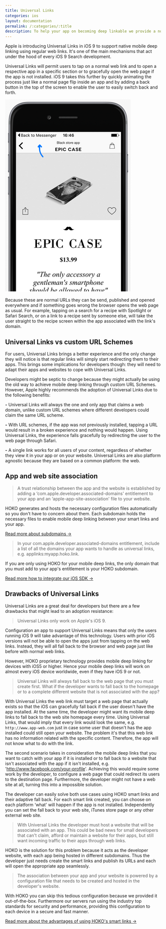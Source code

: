 ```yaml
---
title: Universal Links
categories: ios
layout: documentation
permalink: /:categories/:title
description: To help your app on becoming deep linkable we provide a non-mandatory utility class to handle navigation on HOKO's deep link target block.
---
```


Apple is introducing Universal Links in iOS 9 to support native mobile deep linking using regular web links. It's one of the main mechanisms that act under the hood of every iOS 9 Search development.

Universal Links will permit users to tap on a normal web link and to open a respective app in a specific section or to gracefully open the web page if the app is not installed. iOS 9 takes this further by quickly animating the process just like a normal page flip inside an app and by adding a back button in the top of the screen to enable the user to easily switch back and forth.

![Universal Link's back button](/assets/images/universal-links-back-button.png)

Because these are normal URLs they can be send, published and opened everywhere and if something goes wrong the browser opens the web page as usual. For example, tapping on a search for a recipe with Spotlight or Safari Search, or on a link to a recipe sent by someone else, will take the user straight to the recipe screen within the app associated with the link's domain.

## Universal Links vs custom URL Schemes

For users, Universal Links brings a better experience and the only change they will notice is that regular links will simply start redirecting them to their apps. This brings some implications for developers though: they will need to adapt their apps and websites to cope with Universal Links.

Developers might be septic to change because they might actually be using the old way to achieve mobile deep linking through custom URL Schemes. However, Apple highly recommends the adoption of Universal Links due to the following benefits:

**-** Universal Links will always the one and only app that claims a web domain, unlike custom URL schemes where different developers could claim the same URL scheme.

**-** With URL schemes, if the app was not previously installed, tapping a URL would result in a broken experience and nothing would happen. Using Universal Links, the experience falls gracefully by redirecting the user to the web page through Safari.

**-** A single link works for all users of your content, regardless of whether they view it in your app or on your website. Universal Links are also platform agnostic because they are based on a common platform: the web.

## App and web site association

> A trust relationship between the app and the website is established by adding a ‘com.apple.developer.associated-domains' entitlement to your app and an ‘apple-app-site-association' file to your website.

HOKO generates and hosts the necessary configuration files automatically so you don't have to concern about them. Each subdomain holds the necessary files to enable mobile deep linking between your smart links and your app.

<a href="http://support.hokolinks.com/why-do-i-need-a-subdomain/" class="btn-next">Read more about subdomains &#8594;</a>

> In your com.apple.developer.associated-domains entitlement, include a list of all the domains your app wants to handle as universal links, e.g. applinks:myapp.hoko.link.

If you are only using HOKO for your mobile deep links, the only domain that you must add to your app's entitlement is your HOKO subdomain.

<a href="http://support.hokolinks.com/quickstart/ios/#add-a-url-scheme-to-your-app" class="btn-next">Read more how to integrate our iOS SDK &#8594;</a>

## Drawbacks of Universal Links

Universal Links are a great deal for developers but there are a few drawbacks that might lead to an adoption resistance:

> Universal Links only work on Apple's iOS 9.

Configuration an app to support Universal Links means that only the users running iOS 9 will take advantage of this technology. Users with prior iOS versions will not be able to open the apps just from tapping on the web links. Instead, they will all fall back to the browser and web page just like before with normal web links.

However, HOKO proprietary technology provides mobile deep linking for devices with iOS5 or higher. Hence your mobile deep links will work on almost every iOS device worldwide, even if they have iOS 9 or not.

> Universal Links will always fall back to the web page that you must create first. What if the developer wants to fall back to the homepage or to a complete different website that is not associated with the app?

With Universal Links the web link must target a web page that actually exists so that the iOS can gracefully fall back if the user doesn't have the app installed. At the same time, the developer might want its mobile deep links to fall back to the web site homepage every time. Using Universal Links, that would imply that every link would look the same, e.g. `http://www.app-web.com` just in case some user that doesn't has the app installed could still open your website. The problem it's that this web link has no information related with the specific content. Therefore, the app will not know what to do with the link.

The second scenario takes in consideration the mobile deep links that you want to catch with your app if it is installed or to fall back to a website that isn't associated with the app if it isn't installed, e.g. 'http://www.facebook.com/your-profile'. Achieving this would require some work by the developer, to configure a web page that could redirect its users to the destination page. Furthermore, the developer might not have a web site at all, turning this into a impossible solution.

The developer can easily solve both use cases using HOKO smart links and their adaptive fall back. For each smart link created, you can choose on each platform ‘what' will happen if the app is not installed. Independently you can set the fall back to your web site, iTunes store page or any other external web site.

> With Universal Links the developer must host a website that will be associated with an app. This could be bad news for small developers that can't claim, afford or maintain a website for their apps, but still want incoming traffic to their apps through web links.

HOKO is the solution for this problem because it acts as the developer website, with each app being hosted in different subdomains. Thus the developer just needs create the smart links and publish its URLs and each will open the appropriate app seamlessly.

> The association between your app and your website is powered by a configuration file that needs to be created and hosted in the developer's website.

With HOKO you can skip this tedious configuration because we provided it out-of-the-box. Furthermore our servers run using the industry top standards for security and performance, providing this configuration to each device in a secure and fast manner.

<a href="http://support.hokolinks.com/advantages-of-using-smart-links/" class="btn-next">Read more about the advantages of using HOKO's smart links &#8594;</a>
